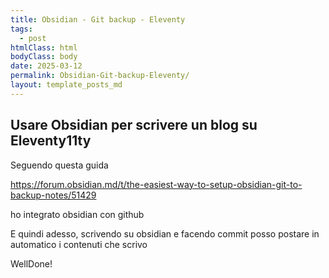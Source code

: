 ```yaml
---
title: Obsidian - Git backup - Eleventy
tags:
  - post
htmlClass: html
bodyClass: body
date: 2025-03-12
permalink: Obsidian-Git-backup-Eleventy/
layout: template_posts_md
---
```


## Usare Obsidian per scrivere un blog su Eleventy11ty

Seguendo questa guida 

https://forum.obsidian.md/t/the-easiest-way-to-setup-obsidian-git-to-backup-notes/51429

ho integrato obsidian con github

E quindi adesso, scrivendo su obsidian e facendo commit posso postare in automatico i contenuti che scrivo

WellDone!


